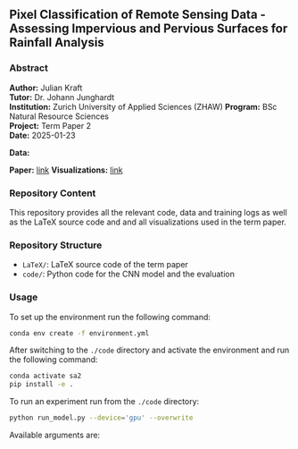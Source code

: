## Pixel Classification of Remote Sensing Data - Assessing Impervious and Pervious Surfaces for Rainfall Analysis

### Abstract



**Author:**         Julian Kraft  
**Tutor:**          Dr. Johann Junghardt  
**Institution:**    Zurich University of Applied Sciences (ZHAW)
**Program:**        BSc Natural Resource Sciences  
**Project:**        Term Paper 2  
**Date:**           2025-01-23

**Data:** 

**Paper:** [link](LaTeX/main.pdf)
**Visualizations:** [link](code/visualizations.ipynb)

### Repository Content

This repository provides all the relevant code, data and training logs as well as the LaTeX source code and
and all visualizations used in the term paper.

### Repository Structure

- `LaTeX/`: LaTeX source code of the term paper
- `code/`: Python code for the CNN model and the evaluation


### Usage

To set up the environment run the following command:

```bash
conda env create -f environment.yml
```

After switching to the `./code` directory and activate the environment and run the following command:

```bash
conda activate sa2
pip install -e .
```

To run an experiment run from the `./code` directory:

```bash
python run_model.py --device='gpu' --overwrite
```

Available arguments are:




